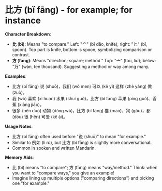 # **比方 (bǐ fāng) - for example; for instance**

**Character Breakdown**:  
- **比 (bǐ)**: Means "to compare." Left: "⺈" (bǐ dāo, knife); right: "匕" (bǐ, spoon). Top part is knife, bottom is spoon, symbolizing comparison or contrast.  
- **方 (fāng)**: Means "direction; square; method." Top: "亠" (tóu, lid); below: "万" (wàn, ten thousand). Suggesting a method or way among many.

**Examples**:  
- 比方 (bǐ fāng) 说 (shuō)，我们 (wǒ men) 可以 (kě yǐ) 这样 (zhè yàng) 做 (zuò)。  
- 我 (wǒ) 喜欢 (xǐ huan) 水果 (shuǐ guǒ)，比方 (bǐ fāng) 苹果 (píng guǒ)、香蕉 (xiāng jiāo)。  
- 很多 (hěn duō) 动物 (dòng wù)，比方 (bǐ fāng) 猫 (māo)、狗 (gǒu)，都 (dōu) 很 (hěn) 可爱 (kě ài)。

**Usage Notes**:  
- 比方 (bǐ fāng) often used before "说 (shuō)" to mean "for example."  
- Similar to 例如 (lì rú), but 比方 (bǐ fāng) is slightly more conversational.  
- Common in spoken and written Mandarin.

**Memory Aids**:  
- 比 (bǐ) means "to compare"; 方 (fāng) means "way/method." Think: when you want to "compare ways," you give an example!  
- Imagine lining up multiple options ("comparing directions") and picking one "for example."